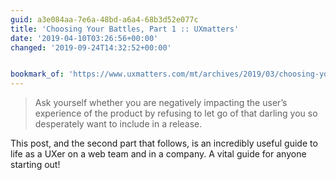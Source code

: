 ```yaml
---
guid: a3e084aa-7e6a-48bd-a6a4-68b3d52e077c
title: 'Choosing Your Battles, Part 1 :: UXmatters'
date: '2019-04-10T03:26:56+00:00'
changed: '2019-09-24T14:32:52+00:00'


bookmark_of: 'https://www.uxmatters.com/mt/archives/2019/03/choosing-your-battles-part-1.php'
---
```


> Ask yourself whether you are negatively impacting the user’s experience of the product by refusing to let go of that darling you so desperately want to include in a release. 

This post, and the second part that follows, is an incredibly useful guide to life as a UXer on a web team and in a company. A vital guide for anyone starting out! 
